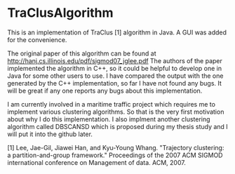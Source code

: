 # TraClusAlgorithm

This is an implementation of TraClus [1] algorithm in Java. A GUI was added for the convenience.

The original paper of this algorithm can be found at http://hanj.cs.illinois.edu/pdf/sigmod07_jglee.pdf 
The authors of the paper implemented the algorithm in C++, so it could be helpful to develop one in Java for some 
other users to use. I have compared the output with the one generated by the C++ implementation, so far I have not found
any bugs. It will be great if any one reports any bugs about this implementation.

I am currently involved in a maritime traffic project which requires me to implement various clustering algorithms. So that
is the very first motivation about why I do this implementation. I also implment another clustering algorithm called DBSCANSD
which is proposed during my thesis study and I will put it into the github later. 


[1] Lee, Jae-Gil, Jiawei Han, and Kyu-Young Whang. "Trajectory clustering: a partition-and-group framework."
Proceedings of the 2007 ACM SIGMOD international conference on Management of data. ACM, 2007.


